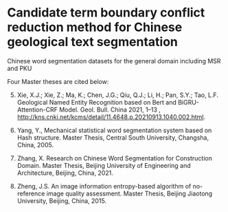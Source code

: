 # Candidate term boundary conflict reduction method for Chinese geological text segmentation

Chinese word segmentation datasets for the general domain including MSR and PKU

Four Master theses are cited below:

5.	Xie, X.J.; Xie, Z.; Ma, K.; Chen, J.G.; Qiu, Q.J.; Li, H.; Pan, S.Y.; Tao, L.F. Geological Named Entity Recognition based on Bert and BiGRU-Attention-CRF Model. Geol. Bull. China 2021, 1–13  , http://kns.cnki.net/kcms/detail/11.4648.p.20210913.1040.002.html.

7.	Yang, Y., Mechanical statistical word segmentation system based on Hash structure. Master Thesis, Central South University, Changsha, China, 2005.

19.	Zhang, X. Research on Chinese Word Segmentation for Construction Domain. Master Thesis, Beijing University of Engineering and Architecture, Beijing, China, 2021.

31.	Zheng, J.S. An image information entropy-based algorithm of no-reference image quality assessment. Master Thesis, Beijing Jiaotong University, Beijing, China, 2015.
